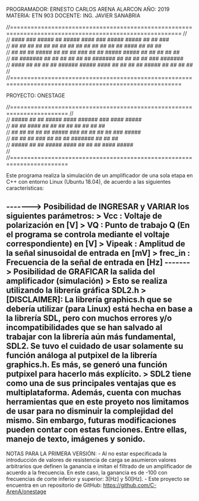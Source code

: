 PROGRAMADOR: ERNESTO CARLOS ARENA ALARCON
AÑO: 2019
MATERIA: ETN 903
DOCENTE: ING. JAVIER SANABRIA

//========================================================================================================
//                                                                                                        
//   ####    ###    #####    ##       #####    ####          ###    #####    #####  ##     ##    ###    
//  ##      ## ##   ##  ##   ##      ##   ##  ##            ## ##   ##  ##   ##     ####   ##   ## ##   
//  ##     ##   ##  #####    ##      ##   ##   ###         ##   ##  #####    #####  ##  ## ##  ##   ##  
//  ##     #######  ##  ##   ##      ##   ##     ##        #######  ##  ##   ##     ##    ###  #######  
//   ####  ##   ##  ##   ##  ######   #####   ####         ##   ##  ##   ##  #####  ##     ##  ##   ##  
//                                                                                                        
//========================================================================================================

PROYECTO: ONESTAGE

//=======================================================================
//                                                                       
//   #####   ##     ##  #####   ####  ######    ###     ####    #####  
//  ##   ##  ####   ##  ##     ##       ##     ## ##   ##       ##     
//  ##   ##  ##  ## ##  #####   ###     ##    ##   ##  ##  ###  #####  
//  ##   ##  ##    ###  ##        ##    ##    #######  ##   ##  ##     
//   #####   ##     ##  #####  ####     ##    ##   ##   ####    #####  
//                                                                       
//=======================================================================

Este programa realiza la simulación de un amplificador de una sola etapa en C++ con entorno Linux (Ubuntu 18.04), 
de acuerdo a las siguientes características:

-------> Posibilidad de INGRESAR y VARIAR los siguientes parámetros:
            > Vcc      : Voltaje de polarización en [V]
            > VQ       : Punto de trabajo Q 
                                    (En el programa se controla mediante el voltaje correspondiente) en [V]
            > Vipeak   : Amplitud de la señal sinusoidal de entrada en [mV]
            > frec_in  : Frecuencia de la señal de entrada en [Hz]
-------> Posibilidad de GRAFICAR la salida del amplificador (simulación)
            > Esto se realiza utilizando la librería gráfica SDL2.h
            > [DISCLAIMER]: La librería graphics.h que se debería utilizar (para Linux)
                            está hecha en base a la librería SDL, pero con muchos 
                            errores y/o incompatibilidades que se han salvado al
                            trabajar con la librería aún más fundamental, SDL2. Se tuvo el
                            cuidado de usar solamente su función análoga al putpixel de
                            la librería graphics.h. Es más, se generó una función putpixel
                            para hacerlo más explícito.
            > SDL2 tiene como una de sus principales ventajas que es multiplataforma.
                Además, cuenta con muchas herramientas que en este proyeto nos limitamos de 
                usar para no disminuir la complejidad del mismo. Sin embargo, futuras modificaciones
                pueden contar con estas funciones. Entre ellas, manejo de texto, imágenes y sonido.
-----------------------------------------------------------------------------------------------------------------
NOTAS PARA LA PRIMERA VERSIÓN:
    - Al no estar especificada la introducción de valores de resistencia de carga se asumieron valores arbitrarios
    que definen la ganancia e imitan el filtrado de un amplificador de acuerdo a la frecuencia. En este caso, la
    ganancia es de -100 con frecuencias de corte inferior y superior: 3[Hz] y 50[Hz]. 
    - Este proyecto se encuentra en un repositorio de GitHub: https://github.com/C-ArenA/onestage 

    

                                    